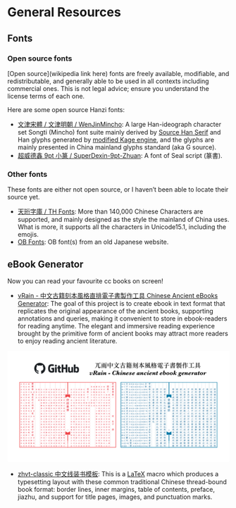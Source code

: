 # General Resources
## Fonts

### Open source fonts
[Open source](wikipedia link here) fonts are freely available, modifiable, and redistributable, and generally able to be used in all contexts including commercial ones. This is not legal advice; ensure you understand the license terms of each one.

Here are some open source Hanzi fonts:

- [文津宋體 / 文津明朝 / WenJinMincho](https://github.com/takushun-wu/WenJinMincho): A large Han-ideograph character set Songti (Mincho) font suite mainly derived by [Source Han Serif](https://github.com/adobe-fonts/source-han-serif) and Han glyphs generated by [modified Kage engine](https://github.com/ge9/kage-engine-2/), and the glyphs are mainly presented in China mainland glyphs standard (aka G source).
- [超威德鑫 9pt 小篆 / SuperDexin-9pt-Zhuan](https://github.com/SuperDexin/9pt-Zhuan): A font of Seal script (篆書).

### Other fonts
These fonts are either not open source, or I haven’t been able to locate their source yet.

- [天珩字庫 / TH Fonts](http://cheonhyeong.com/English/download.html): More than 140,000 Chinese Characters are supported, and mainly designed as the style the mainland of China uses. What is more, it supports all the characters in Unicode15.1, including the emojis.
- [OB Fonts](https://disk.yandex.ru/d/3yXCbPy02ON8Tg): OB font(s) from an old Japanese website.

## eBook Generator
Now you can read your favourite cc books on screen!

- [vRain - 中文古籍刻本風格直排電子書製作工具 Chinese Ancient eBooks Generator](https://github.com/shanleiguang/vRain): The goal of this project is to create ebook in text format that replicates the original appearance of the ancient books, supporting annotations and queries, making it convenient to store in ebook-readers for reading anytime. The elegant and immersive reading experience brought by the primitive form of ancient books may attract more readers to enjoy reading ancient literature.

![](img/vRain.png)

- [zhvt-classic 中文线装书模板](https://github.com/chianjin/zhvt-classic): This is a [LaTeX](https://www.latex-project.org/about/) macro which produces a typesetting layout with these common traditional Chinese thread-bound book format: border lines, inner margins, table of contents, preface, jiazhu, and support for title pages, images, and punctuation marks.

